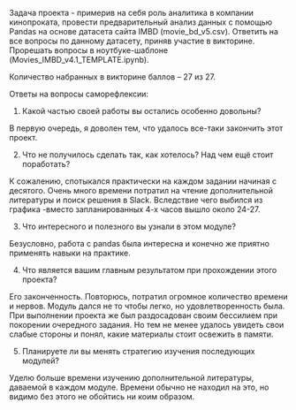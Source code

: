 Задача проекта - примерив на себя роль аналитика в компании кинопроката, провести предварительный анализ данных с помощью Pandas на основе датасета сайта IMBD (movie_bd_v5.csv). Ответить на все вопросы по данному датасету, приняв участие в викторине. Прорешать вопросы в ноутбуке-шаблоне (Movies_IMBD_v4.1_TEMPLATE.ipynb).

Количество набранных в викторине баллов – 27 из 27.

Ответы на вопросы саморефлексии:

1. Какой частью своей работы вы остались особенно довольны?

В первую очередь, я доволен тем, что удалось все-таки закончить этот проект.

2. Что не получилось сделать так, как хотелось? Над чем ещё стоит поработать?

К сожалению, спотыкался практически на каждом задании начиная с десятого. Очень много времени потратил на чтение дополнительной литературы и поиск решения в Slack. Вследствие чего выбился из графика -вместо запланированных 4-х часов вышло около 24-27. 

3. Что интересного и полезного вы узнали в этом модуле?

Безусловно, работа с pandas была интересна и конечно же приятно применять навыки на практике.

4. Что является вашим главным результатом при прохождении этого проекта?

Его законченность. Повторюсь, потратил огромное количество времени и нервов. Модуль дался не то чтобы легко, но удовлетворенность была. При выполнении проекта же был раздосадован своим бессилием при покорении очередного задания. Но тем не менее удалось увидеть свои слабые стороны и понял, какие материалы стоит освежить в памяти.

5. Планируете ли вы менять стратегию изучения последующих модулей?

Уделю больше времени изучению дополнительной литературы, даваемой в каждом модуле. Времени обычно не находил на это, но видимо без этого не обойтись ни коим образом.
